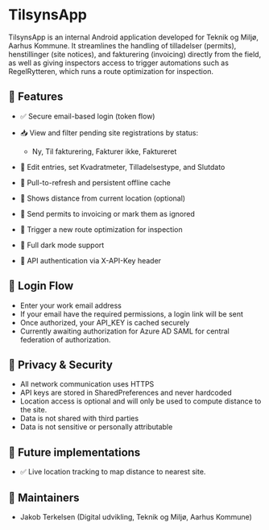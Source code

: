 # TilsynsApp

TilsynsApp is an internal Android application developed for Teknik og Miljø, Aarhus Kommune. It streamlines the handling of tilladelser (permits), henstillinger (site notices), and fakturering (invoicing) directly from the field, as well as giving inspectors access to trigger automations such as RegelRytteren, which runs a route optimization for inspection.

## 🚀 Features

* ✅ Secure email-based login (token flow)
* 📥 View and filter pending site registrations by status:

    * Ny, Til fakturering, Fakturer ikke, Faktureret
* 📝 Edit entries, set Kvadratmeter, Tilladelsestype, and Slutdato
* 🔁 Pull-to-refresh and persistent offline cache
* 📍 Shows distance from current location (optional)
* 🧾 Send permits to invoicing or mark them as ignored
* 📡 Trigger a new route optimization for inspection
* 🌙 Full dark mode support
* 🔐 API authentication via X-API-Key header

## 📱 Login Flow

* Enter your work email address
* If your email have the required permissions, a login link will be sent
* Once authorized, your API\_KEY is cached securely
* Currently awaiting authorization for Azure AD SAML for central federation of authorization. 

## 📄 Privacy & Security

* All network communication uses HTTPS
* API keys are stored in SharedPreferences and never hardcoded
* Location access is optional and will only be used to compute distance to the site. 
* Data is not shared with third parties
* Data is not sensitive or personally attributable

## 📍 Future implementations

* ✅ Live location tracking to map distance to nearest site.

## 👷 Maintainers

* Jakob Terkelsen (Digital udvikling, Teknik og Miljø, Aarhus Kommune) 
